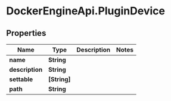 # DockerEngineApi.PluginDevice

## Properties

Name | Type | Description | Notes
------------ | ------------- | ------------- | -------------
**name** | **String** |  | 
**description** | **String** |  | 
**settable** | **[String]** |  | 
**path** | **String** |  | 


